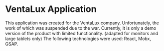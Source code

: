 # VentaLux Application

This application was created for the VentaLux company.
Unfortunately, the work of which was suspended due to the war.
Currently, it is only a demo version of the product with limited functionality.
(adapted for monitors and large tablets only)
The following technologies were used:
React, Mobx, GSAP.
